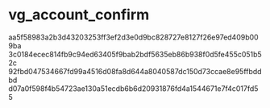 # vg_account_confirm
aa5f58983a2b3d43203253ff3ef2d3e0d9bc828727e8127f26e97ed409b009ba
3c0184ecec814fb9c94ed63405f9bab2bdf5635eb86b938f0d5fe455c051b52c
92fbd047534667fd99a4516d08fa8d644a8040587dc150d73ccae8e95ffbddbd
d07a0f598f4b54723ae130a51ecdb6b6d20931876fd4a1544671e7f4c017fd55
